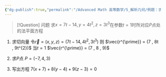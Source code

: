 ```yaml
---
{"dg-publish":true,"permalink":"/Advanced Math 高等数学/5_解析几何/例题：求法平面、切线方程或切平面、法线方程/","tags":["例题","微积分","解析几何"]}
---
```



> [!Question] 问题
> 求$x = 7t - 14 , y = 4t^{2} ,  z = 3t^{3}$在参数$t = 1$时所对应$P$点处的法平面方程

1. 求切向量
令$\vec{r} = (x , y , z) = (7t - 14 , 4t^{2} , 3t^{3})$
则
$\vec{r^{\prime}} = (7 , 8t , 9t^{2})$
当$t = 1$
$\vec{r^{\prime}} = (7 , 8 , 9)$

2. 求$P$点
$P = (-7 , 4 , 3)$

3. 写出方程
$7(x + 7) + 8(y - 4) + 9(z - 3) = 0$


